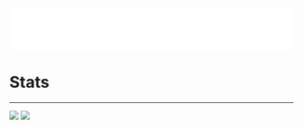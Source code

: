 <p align="center">
  <img src="https://raw.githubusercontent.com/TassoEnzo/TassoEnzo/main/Assets/typing-nome.svg" />
</p>
<p align="center">
  <h1>
    Stats
  </h1>
</p>

___

<div>
  <img height="200px" src="https://github-readme-stats.vercel.app/api?username=TassoEnzo&show_icons=true&theme=transparent"/>
  <img height="200px" src="https://github-readme-stats.vercel.app/api/top-langs/?username=anuraghazra&layout=donut"/>
</div>

